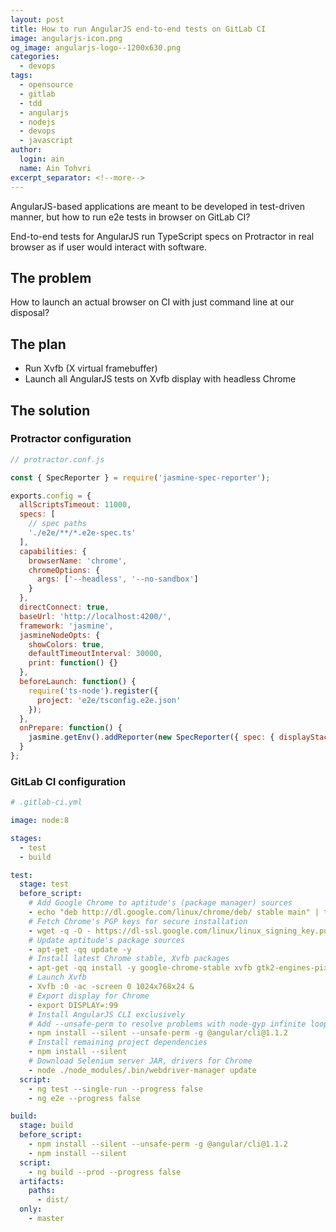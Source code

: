 ```yaml
---
layout: post
title: How to run AngularJS end-to-end tests on GitLab CI
image: angularjs-icon.png
og_image: angularjs-logo--1200x630.png
categories:
  - devops
tags:
  - opensource
  - gitlab
  - tdd
  - angularjs
  - nodejs
  - devops
  - javascript
author:
  login: ain
  name: Ain Tohvri
excerpt_separator: <!--more-->
---
```

AngularJS-based applications are meant to be developed in test-driven manner, but how to run e2e tests in browser on GitLab CI?<!--more-->

End-to-end tests for AngularJS run TypeScript specs on Protractor in real browser as if user would interact with software.

## The problem

How to launch an actual browser on CI with just command line at our disposal?

## The plan

- Run Xvfb (X virtual framebuffer)
- Launch all AngularJS tests on Xvfb display with headless Chrome

## The solution

### Protractor configuration

``` javascript
// protractor.conf.js

const { SpecReporter } = require('jasmine-spec-reporter');

exports.config = {
  allScriptsTimeout: 11000,
  specs: [
    // spec paths
    './e2e/**/*.e2e-spec.ts'
  ],
  capabilities: {
    browserName: 'chrome',
    chromeOptions: {
      args: ['--headless', '--no-sandbox']
    }
  },
  directConnect: true,
  baseUrl: 'http://localhost:4200/',
  framework: 'jasmine',
  jasmineNodeOpts: {
    showColors: true,
    defaultTimeoutInterval: 30000,
    print: function() {}
  },
  beforeLaunch: function() {
    require('ts-node').register({
      project: 'e2e/tsconfig.e2e.json'
    });
  },
  onPrepare: function() {
    jasmine.getEnv().addReporter(new SpecReporter({ spec: { displayStacktrace: true } }));
  }
};
```

### GitLab CI configuration

```yaml
# .gitlab-ci.yml

image: node:8

stages:
  - test
  - build

test:
  stage: test
  before_script:
    # Add Google Chrome to aptitude's (package manager) sources
    - echo "deb http://dl.google.com/linux/chrome/deb/ stable main" | tee -a /etc/apt/sources.list
    # Fetch Chrome's PGP keys for secure installation
    - wget -q -O - https://dl-ssl.google.com/linux/linux_signing_key.pub | apt-key add -
    # Update aptitude's package sources
    - apt-get -qq update -y
    # Install latest Chrome stable, Xvfb packages
    - apt-get -qq install -y google-chrome-stable xvfb gtk2-engines-pixbuf xfonts-cyrillic xfonts-100dpi xfonts-75dpi xfonts-base xfonts-scalable imagemagick x11-apps default-jre
    # Launch Xvfb
    - Xvfb :0 -ac -screen 0 1024x768x24 &
    # Export display for Chrome
    - export DISPLAY=:99
    # Install AngularJS CLI exclusively
    # Add --unsafe-perm to resolve problems with node-gyp infinite loop on Docker
    - npm install --silent --unsafe-perm -g @angular/cli@1.1.2
    # Install remaining project dependencies
    - npm install --silent
    # Download Selenium server JAR, drivers for Chrome
    - node ./node_modules/.bin/webdriver-manager update
  script:
    - ng test --single-run --progress false
    - ng e2e --progress false

build:
  stage: build
  before_script:
    - npm install --silent --unsafe-perm -g @angular/cli@1.1.2
    - npm install --silent
  script:
    - ng build --prod --progress false
  artifacts:
    paths:
      - dist/
  only:
    - master
```
